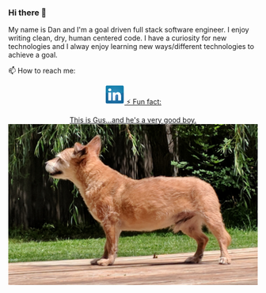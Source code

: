 ### Hi there 👋
My name is Dan and I'm a goal driven full stack software engineer. I enjoy writing clean, dry, human centered code. I have a curiosity for new technologies and I alway enjoy learning new ways/different technologies to achieve a goal. 

📫 How to reach me: <p align= 'center'><a href = "https://www.linkedin.com/in/dan-bennington-4070451a5/"><img src = "https://github.com/dbennin125/dbennin125/blob/master/solidLinkedIn.png"> 
⚡ Fun fact: <p align= 'center'>This is Gus...and he's a very good boy.<img src = "./Gus.jpg"> 
<!--
**dbennin125/dbennin125** is a ✨ _special_ ✨ repository because its `README.md` (this file) appears on your GitHub profile.

Here are some ideas to get you started:

- 🔭 I’m currently working on ...
- 🌱 I’m currently learning ...
- 👯 I’m looking to collaborate on ...
- 🤔 I’m looking for help with ...
- 💬 Ask me about ...
- 😄 Pronouns: ...
-->
